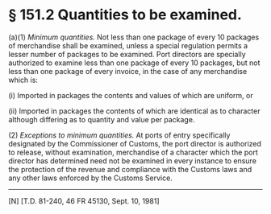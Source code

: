 # § 151.2   Quantities to be examined.

(a)(1) *Minimum quantities.* Not less than one package of every 10 packages of merchandise shall be examined, unless a special regulation permits a lesser number of packages to be examined. Port directors are specially authorized to examine less than one package of every 10 packages, but not less than one package of every invoice, in the case of any merchandise which is:


(i) Imported in packages the contents and values of which are uniform, or


(ii) Imported in packages the contents of which are identical as to character although differing as to quantity and value per package.


(2) *Exceptions to minimum quantities.* At ports of entry specifically designated by the Commissioner of Customs, the port director is authorized to release, without examination, merchandise of a character which the port director has determined need not be examined in every instance to ensure the protection of the revenue and compliance with the Customs laws and any other laws enforced by the Customs Service.



---

[N] [T.D. 81-240, 46 FR 45130, Sept. 10, 1981]




